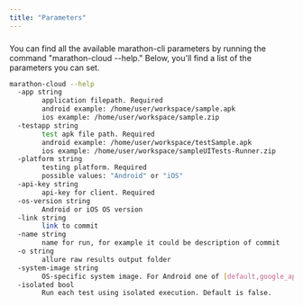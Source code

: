 ```yaml
---
title: "Parameters"
---
```


###
You can find all the available marathon-cli parameters by running the command "marathon-cloud --help." 
Below, you'll find a list of the parameters you can set.

```bash
marathon-cloud --help
  -app string
        application filepath. Required
        android example: /home/user/workspace/sample.apk 
        ios example: /home/user/workspace/sample.zip
  -testapp string
        test apk file path. Required
        android example: /home/user/workspace/testSample.apk 
        ios example: /home/user/workspace/sampleUITests-Runner.zip
  -platform string 
        testing platform. Required
        possible values: "Android" or "iOS"
  -api-key string
        api-key for client. Required
  -os-version string
        Android or iOS OS version
  -link string
        link to commit
  -name string
        name for run, for example it could be description of commit
  -o string
        allure raw results output folder
  -system-image string
        OS-specific system image. For Android one of [default,google_apis]. For iOS only [default]
  -isolated bool
        Run each test using isolated execution. Default is false.
```
